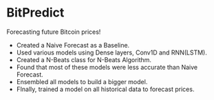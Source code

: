 # BitPredict
Forecasting future Bitcoin prices!
* Created a Naive Forecast as a Baseline.
* Used various models using Dense layers, Conv1D and RNN(LSTM).
* Created a N-Beats class for N-Beats Algorithm.
* Found that most of these models were less accurate than Naive Forecast.
* Ensembled all models to build a bigger model.
* FInally, trained a model on all historical data to forecast prices.
